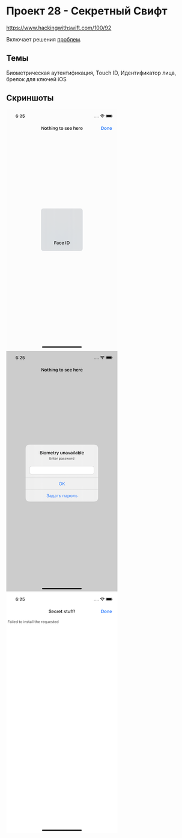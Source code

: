 # Проект 28 - Секретный Свифт

https://www.hackingwithswift.com/100/92

Включает решения [проблем](https://www.hackingwithswift.com/read/28/5/wrap-up ).

## Темы

Биометрическая аутентификация, Touch ID, Идентификатор лица, брелок для ключей iOS

## Скриншоты

![screenshot1](screen01.png)
![screenshot2](screen02.png)
![screenshot3](screen03.png)
